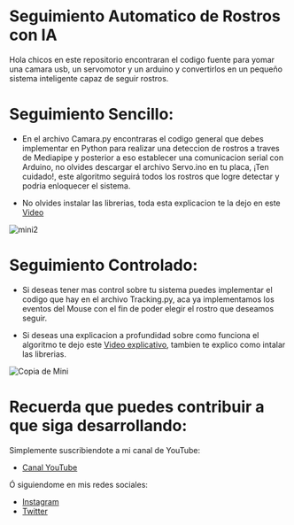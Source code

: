 # Seguimiento Automatico de Rostros con IA
Hola chicos en este repositorio encontraran el codigo fuente para yomar una camara usb, un servomotor y un arduino y convertirlos en un pequeño sistema inteligente capaz de seguir rostros.

# Seguimiento Sencillo:
- En el archivo Camara.py encontraras el codigo general que debes implementar en Python para realizar una deteccion de rostros a traves de Mediapipe y posterior a eso establecer una comunicacion serial con Arduino, no olvides descargar el archivo Servo.ino en tu placa, ¡Ten cuidado!, este algoritmo seguirá todos los rostros que logre detectar y podria enloquecer el sistema.

- No olvides instalar las librerias, toda esta explicacion te la dejo en este [Video](https://youtu.be/CcN-2u1XcVY) 

![mini2](https://user-images.githubusercontent.com/85022752/161502812-baa915b6-69ba-4e0e-98ff-a05ea56de59f.jpg)

# Seguimiento Controlado:
- Si deseas tener mas control sobre tu sistema puedes implementar el codigo que hay en el archivo Tracking.py, aca ya implementamos los eventos del Mouse con el fin de poder elegir el rostro que deseamos seguir. 

- Si deseas una explicacion a profundidad sobre como funciona el algoritmo te dejo este [Video explicativo](https://youtu.be/ZfHVpsSHJHM), tambien te explico como intalar las librerias.

![Copia de Mini](https://user-images.githubusercontent.com/85022752/161504090-ff63b35d-815b-4979-8ea4-08c5bb645330.jpg)

# Recuerda que puedes contribuir a que siga desarrollando:
Simplemente suscribiendote a mi canal de YouTube:
- [Canal YouTube](https://www.youtube.com/channel/UCzwHEOCbsZLjfELperJ6VeQ/videos)

Ó siguiendome en mis redes sociales: 
- [Instagram](https://www.instagram.com/santiagsanchezr/)
- [Twitter](https://twitter.com/SantiagSanchezR)


